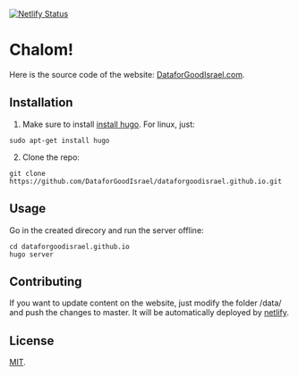 [![Netlify Status](https://api.netlify.com/api/v1/badges/6d27f2e6-fd25-4042-80f2-0a54171d9b31/deploy-status)](https://app.netlify.com/sites/dataforgoodisrael/deploys)

# Chalom!
Here is the source code of the website: [DataforGoodIsrael.com](https://DataforGoodIsrael.com).

## Installation
1. Make sure to install [install hugo](https://gohugo.io/getting-started/installing/).
For linux, just:
```shell
sudo apt-get install hugo
```
2. Clone the repo:
```shell
git clone https://github.com/DataforGoodIsrael/dataforgoodisrael.github.io.git
```

## Usage
Go in the created direcory and run the server offline:
```shell
cd dataforgoodisrael.github.io
hugo server
```

## Contributing
If you want to update content on the website, just modify the folder /data/ and push the changes to master.
It will be automatically deployed by [netlify](https://www.netlify.com/).

## License
[MIT](LICENSE).
